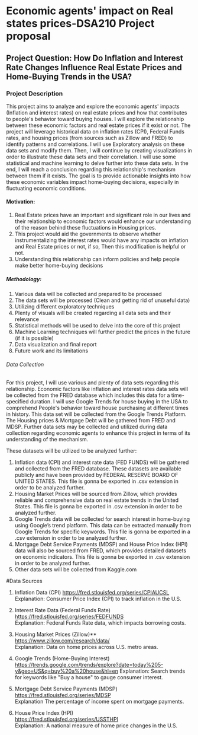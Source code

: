# Economic agents' impact on Real states prices-DSA210 Project proposal                                                                                                    

## Project Question: How Do Inflation and Interest Rate Changes Influence Real Estate Prices and Home-Buying Trends in the USA?

### Project Description
This project aims to analyze and explore the economic agents' impacts (Inflation and interest rates) on real estate prices and how that contributes to people's behavior toward buying houses.
I will explore the relationship between these economic factors and real estate prices if it exist or not. The project will leverage historical data on inflation rates (CPI), Federal Funds rates, and housing prices (from sources such as Zillow and FRED) to identify patterns and correlations.
I will use Exploratory analysis on these data sets and modify them. Then, I will continue by creating visualizations in order to illustrate these data sets and their correlation. I will use some statistical and machine learning to delve further into these data sets.
In the end, I will reach a conclusion regarding this relationship's mechanism between them if it exists. The goal is to provide actionable insights into how these economic variables impact home-buying decisions, especially in fluctuating economic conditions.

#### Motivation: 
1) Real Estate prices have an important and significant role in our lives and their relationship to economic factors would enhance our understanding of the reason behind these fluctuations in Housing prices.
2) This project would aid the governments to observe whether instrumentalizing the interest rates would have any impacts on inflation and Real Estate prices or not, if so, Then this modification is helpful or not.
3) Understanding this relationship can inform policies and help people make better home-buying decisions

##### Methodology:
1) Various data will be collected and prepared to be processed
2) The data sets will be processed (Clean and getting rid of unuseful data)
3) Utilizing different exploratory techniques
4) Plenty of visuals will be created regarding all data sets and their relevance
5) Statistical methods will be used to delve into the core of this project
6) Machine Learning techniques will further predict the prices in the future (if it is possible)
7) Data visualization and final report
8) Future work and its limitations

###### Data Collection
For this project, I will use various and plenty of data sets regarding this relationship.
Economic factors like inflation and interest rates data sets will be collected from the FRED database which includes this data for a time-specified duration.
I will use Google Trends for house buying in the USA to comprehend People's behavior toward house purchasing at different times in history. This data set will be collected from the Google Trends Platform.
The Housing prices & Mortgage Debt will be gathered from FRED and MDSP.
Further data sets may be collected and utilized during data collection regarding economic agents to enhance this project in terms of its understanding of the mechanism.

These datasets will be utilized to be analyzed further:
1) Inflation data (CPI) and interest rate data (FED FUNDS) will be gathered and collected from the FRED database. These datasets are available publicly and have been provided by FEDERAL RESERVE BOARD OF UNITED STATES. This file is gonna be exported in .csv extension in order to be analyzed further.
2) Housing Market Prices will be sourced from Zillow, which provides reliable and comprehensive data on real estate trends in the United States. This file is gonna be exported in .csv extension in order to be analyzed further.
3) Google Trends data will be collected for search interest in home-buying using Google’s trend platform. This data can be extracted manually from Google Trends for specific keywords. This file is gonna be exported in a .csv extension in order to be analyzed further.
4) Mortgage Debt Service Payments (MDSP) and House Price Index (HPI) data will also be sourced from FRED, which provides detailed datasets on economic indicators. This file is gonna be exported in .csv extension in order to be analyzed further.
5) Other data sets will be collected from Kaggle.com

#Data Sources
1. Inflation Data (CPI)
   https://fred.stlouisfed.org/series/CPIAUCSL
   Explanation: Consumer Price Index (CPI) to track inflation in the U.S.

2. Interest Rate Data (Federal Funds Rate)
   https://fred.stlouisfed.org/series/FEDFUNDS  
   Explanation: Federal Funds Rate data, which impacts borrowing costs.

3. Housing Market Prices (Zillow)**  
   https://www.zillow.com/research/data/  
   Explanation: Data on home prices across U.S. metro areas.

4. Google Trends (Home-Buying Interest)  
   https://trends.google.com/trends/explore?date=today%205-y&geo=US&q=buy%20a%20house&hl=en 
   Explanation: Search trends for keywords like "Buy a house" to gauge consumer interest.

5. Mortgage Debt Service Payments (MDSP) 
   https://fred.stlouisfed.org/series/MDSP  
   Explanation The percentage of income spent on mortgage payments.

6. House Price Index (HPI)  
  https://fred.stlouisfed.org/series/USSTHPI  
  Explanation: A national measure of home price changes in the U.S.
